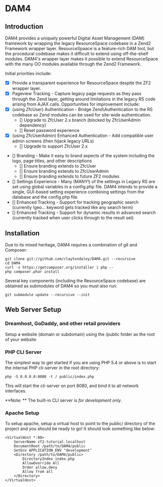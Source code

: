 DAM4
====

Introduction
------------
DAM4 provides a uniquely powerful Digital Asset Management (DAM) framework by wrapping the legacy ResourceSpace codebase in a Zend2 Framework wrapper layer. ResourceSpaace is a feature-rich DAM tool, but the procedural codebase makes it difficult to extend using off-the-shelf modules. DAM4's wrapper layer makes it possible to extend ResourceSpace with the many OO modules available through the Zend2 Framework.

Initial priorities include:

 - [x] Provide a transparent experience for ResourceSpace despite the ZF2 wrapper layer.
 - [x] Pageview Tracking - Capture legacy page requests as they pass through the Zend layer, getting around limitations in the legacy RS code arising from AJAX calls.  Opportunities for improvement include:
 - [x] (using ZfcUser) Authentication - Bridge Zend\Authentication to the RS codebase so Zend modules can be used for site-wide authentication.
     - [] Upgrade to ZfcUser 2.x branch (blocked by ZfcUserAdmin dependency)
     - [] Reset password experience
 - [x] (using ZfcUserAdmin) Enhanced Authentication - Add compatible user admin screens (then hijack legacy URLs)
     - [] Upgrade to support ZfcUser 2.x
 - [] Branding - Make it easy to brand aspects of the system including the logo, page titles, and other descriptions
     - [] Ensure branding extends to ZfcUser
     - [] Ensure branding extends to ZfcUserAdmin
     - [] Ensure branding extends to future ZF2 modules
 - [] Settings Experience - Many (MANY!) of the settings in Legacy RS are set using global variables in a config.php file. DAM4 intends to provide a single, GUI-based setting experience combining settings from the database and the config.php file.
 - [] Enhanced Tracking - Support for tracking geographic search (currently !geo... keyword gets tracked like any search term)
 - [] Enhanced Tracking - Support for dynamic results in advanced search (currently tracked when user clicks through to the result set)

Installation
------------

Due to its mixed heritage, DAM4 requires a combination of git and Composer:

    git clone git://github.com/claytondaley/DAM4.git --recursive
    cd DAM4
    curl -s https://getcomposer.org/installer | php --
    php composer.phar install

Several key components (including the ResourceSpace codebase) are obtained as submodules of DAM4 so you must also run:

    git submodule update --recursive --init

Web Server Setup
----------------

### Dreamhost, GoDaddy, and other retail providers

Setup a website (domain or subdomain) using the /public folder as the root of your website

### PHP CLI Server

The simplest way to get started if you are using PHP 5.4 or above is to start the internal PHP cli-server in the root directory:

    php -S 0.0.0.0:8080 -t / public/index.php

This will start the cli-server on port 8080, and bind it to all network interfaces.

**Note: ** The built-in CLI server is *for development only*.

### Apache Setup

To setup apache, setup a virtual host to point to the public/ directory of the project and you should be ready to go! It should look something like below:

    <VirtualHost *:80>
        ServerName zf2-tutorial.localhost
        DocumentRoot /path/to/DAM4/public
        SetEnv APPLICATION_ENV "development"
        <Directory /path/to/DAM4/public>
            DirectoryIndex index.php
            AllowOverride All
            Order allow,deny
            Allow from all
        </Directory>
    </VirtualHost>
